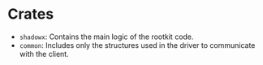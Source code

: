# Crates

- `shadowx`: Contains the main logic of the rootkit code.
- `common`: Includes only the structures used in the driver to communicate with the client.
